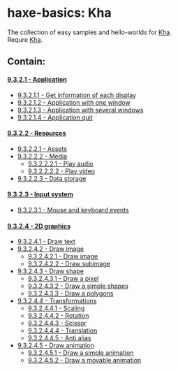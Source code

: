 haxe-basics: Kha
=========================

The collection of easy samples and hello-worlds for [Kha](http://kha.tech/).<br/>
Requre [Kha](http://kha.tech/download).

## Contain:

#### [9.3.2.1 - Application](./9.3.2.1_Application)
* [9.3.2.1.1 - Get information of each display](./9.3.2.1_Application/9.3.2.1.1_GetEachDisplayInfo)
* [9.3.2.1.2 - Application with one window](./9.3.2.1_Application/9.3.2.1.2_WndProps)
* [9.3.2.1.3 - Application with several windows](./9.3.2.1_Application/9.3.2.1.3_Multiwindow)
* [9.3.2.1.4 - Application quit](./9.3.2.1_Application/9.3.2.1.4_Quit)

#### [9.3.2.2 - Resources](./9.3.2.2_Resources)
* [9.3.2.2.1 - Assets](./9.3.2.2_Resources/9.3.2.2.1_Assets)
* [9.3.2.2.2 - Media](./9.3.2.2_Resources/9.3.2.2.2_Media)
  * [9.3.2.2.2.1 - Play audio](./9.3.2.2_Resources/9.3.2.2.2_Media/9.3.2.2.2.1_Audio)
  * [9.3.2.2.2.2 - Play video](./9.3.2.2_Resources/9.3.2.2.2_Media/9.3.2.2.2.2_Video)
* [9.3.2.2.3 - Data storage](./9.3.2.2_Resources/9.3.2.2.3_DataStorage)

#### [9.3.2.3 - Input system](./9.3.2.3_InputSystem)
* [9.3.2.3.1 - Mouse and keyboard events](./9.3.2.3_InputSystem/9.3.2.3.1_MouseAndKeyboardEvents)

#### [9.3.2.4 - 2D graphics](./9.3.2.4_2D)
* [9.3.2.4.1 - Draw text](./9.3.2.4_2D/9.3.2.4.1_DrawText)
* [9.3.2.4.2 - Draw image](./9.3.2.4_2D/9.3.2.4.2_DrawImage)
  * [9.3.2.4.2.1 - Draw image](./9.3.2.4_2D/9.3.2.4.2_DrawImage/9.3.2.4.2.1_Image)
  * [9.3.2.4.2.2 - Draw subimage](./9.3.2.4_2D/9.3.2.4.2_DrawImage/9.3.2.4.2.2_Subimage)
* [9.3.2.4.3 - Draw shape](./9.3.2.4_2D/9.3.2.4.3_DrawShape)
  * [9.3.2.4.3.1 - Draw a pixel](./9.3.2.4_2D/9.3.2.4.3_DrawShape/9.3.2.4.3.1_DrawPixel)
  * [9.3.2.4.3.2 - Draw a simple shapes](./9.3.2.4_2D/9.3.2.4.3_DrawShape/9.3.2.4.3.2_DrawSimpleShapes)
  * [9.3.2.4.3.3 - Draw a polygons](./9.3.2.4_2D/9.3.2.4.3_DrawShape/9.3.2.4.3.3_DrawPlygons)
* [9.3.2.4.4 - Transformations](./9.3.2.4_2D/9.3.2.4.4_Transformations)
  * [9.3.2.4.4.1 - Scaling](./9.3.2.4_2D/9.3.2.4.4_Transformations/9.3.2.4.4.1_Scaling)
  * [9.3.2.4.4.2 - Rotation](./9.3.2.4_2D/9.3.2.4.4_Transformations/9.3.2.4.4.2_Rotation)
  * [9.3.2.4.4.3 - Scissor](./9.3.2.4_2D/9.3.2.4.4_Transformations/9.3.2.4.4.3_Scissor)
  * [9.3.2.4.4.4 - Translation](./9.3.2.4_2D/9.3.2.4.4_Transformations/9.3.2.4.4.4_Translation)
  * [9.3.2.4.4.5 - Anti alias](./9.3.2.4_2D/9.3.2.4.4_Transformations/9.3.2.4.4.5_AntiAlias)
* [9.3.2.4.5 - Draw animation](./9.3.2.4_2D/9.3.2.4.3_DrawShape)
  * [9.3.2.4.5.1 - Draw a simple animation](./9.3.2.4_2D/9.3.2.4.5_DrawAnimation/9.3.2.4.5.1_SimpleAnimation)
  * [9.3.2.4.5.2 - Draw a movable animation](./9.3.2.4_2D/9.3.2.4.5_DrawAnimation/9.3.2.4.5.2_MovableAnimation)
